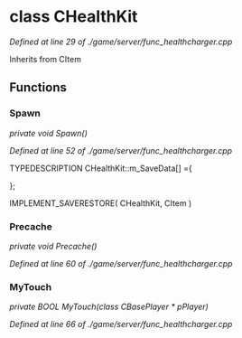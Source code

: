 # class CHealthKit

*Defined at line 29 of ./game/server/func_healthcharger.cpp*

Inherits from CItem



## Functions

### Spawn

*private void Spawn()*

*Defined at line 52 of ./game/server/func_healthcharger.cpp*

TYPEDESCRIPTION	CHealthKit::m_SaveData[] ={

};

IMPLEMENT_SAVERESTORE( CHealthKit, CItem )

### Precache

*private void Precache()*

*Defined at line 60 of ./game/server/func_healthcharger.cpp*

### MyTouch

*private BOOL MyTouch(class CBasePlayer * pPlayer)*

*Defined at line 66 of ./game/server/func_healthcharger.cpp*



